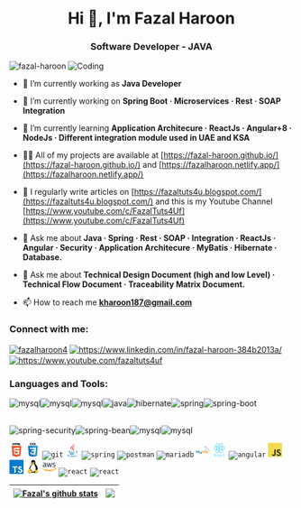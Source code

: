 <h1 align="center">Hi 👋, I'm Fazal Haroon</h1>
<h3 align="center">Software Developer - JAVA</h3>

<img align="right" alt="Coding" width="400" src="https://cdn.dribbble.com/users/1162077/screenshots/3848914/programmer.gif">

<p align="left"> <img src="https://komarev.com/ghpvc/?username=fazal-haroon&label=Profile%20views&color=0e75b6&style=flat" alt="fazal-haroon" /> </p>

<!-- <p align="left"> <a href="https://twitter.com/fazalharoon4" target="blank"><img src="https://img.shields.io/twitter/follow/fazalharoon4?logo=twitter&style=for-the-badge" alt="fazalharoon4" /></a> </p> -->

- 🔭 I’m currently working as **Java Developer**

- 🔭 I’m currently working on **Spring Boot · Microservices · Rest · SOAP Integration**

- 🌱 I’m currently learning **Application Architecure · ReactJs · Angular+8 · NodeJs · Different integration module used in UAE and KSA**

- 👨‍💻 All of my projects are available at [https://fazal-haroon.github.io/](https://fazal-haroon.github.io/) and [https://fazalharoon.netlify.app/](https://fazalharoon.netlify.app/)

- 📝 I regularly write articles on [https://fazaltuts4u.blogspot.com/](https://fazaltuts4u.blogspot.com/) and this is my Youtube Channel [https://www.youtube.com/c/FazalTuts4Uf](https://www.youtube.com/c/FazalTuts4Uf)

- 💬 Ask me about **Java · Spring · Rest · SOAP · Integration · ReactJs · Angular · Security · Application Architecure · MyBatis · Hibernate · Database.**

- 💬 Ask me about **Technical Design Document (high and low Level) · Technical Flow Document · Traceability Matrix Document.**

- 📫 How to reach me **kharoon187@gmail.com**

<h3 align="left">Connect with me:</h3>
<p align="left">
<a href="https://twitter.com/fazalharoon4" target="blank"><img align="center" src="https://raw.githubusercontent.com/rahuldkjain/github-profile-readme-generator/master/src/images/icons/Social/twitter.svg" alt="fazalharoon4" height="30" width="40" /></a>
<a href="https://linkedin.com/in/fazal-haroon-384b2013a/" target="blank"><img align="center" src="https://raw.githubusercontent.com/rahuldkjain/github-profile-readme-generator/master/src/images/icons/Social/linked-in-alt.svg" alt="https://www.linkedin.com/in/fazal-haroon-384b2013a/" height="30" width="40" /></a>
<a href="https://www.youtube.com/c/fazaltuts4uf" target="blank"><img align="center" src="https://raw.githubusercontent.com/rahuldkjain/github-profile-readme-generator/master/src/images/icons/Social/youtube.svg" alt="https://www.youtube.com/fazaltuts4uf" height="30" width="40" /></a>
</p>

<h3 align="left">Languages and Tools:</h3>
<img align="left" alt="mysql" src="https://img.shields.io/badge/html5-%23E34F26.svg?style=for-the-badge&logo=html5&logoColor=white" />
<img align="left" alt="mysql" src="https://img.shields.io/badge/css3-%231572B6.svg?style=for-the-badge&logo=css3&logoColor=white" />
<img align="left" alt="mysql" src="https://img.shields.io/badge/mysql-%2300f.svg?style=for-the-badge&logo=mysql&logoColor=white" />
<img align="left" alt="java" src="https://img.shields.io/badge/java-%23ED8B00.svg?style=for-the-badge&logo=java&logoColor=white" />
<img align="left" alt="hibernate" src="https://img.shields.io/badge/hibernate-%231572B6.svg?style=for-the-badge&logo=hibernate&logoColor=white" />
<img align="left" alt="spring" src="https://img.shields.io/badge/spring-%236DB33F.svg?style=for-the-badge&logo=spring&logoColor=white" />
<img align="left" alt="spring-boot" src="https://img.shields.io/badge/spring-boot-%236DB33F.svg?style=for-the-badge&logo=spring-boot&logoColor=white" />
</br>
<p align="left" alt="spring-bean" />
</br>
<img align="left" alt="spring-security" src="https://img.shields.io/badge/spring-security-%236DB33F.svg?style=for-the-badge&logo=spring-security&logoColor=white" />
<img align="left" alt="spring-bean" src="https://img.shields.io/badge/spring-bean-%236DB33F.svg?style=for-the-badge&logo=spring&logoColor=white" />
<img align="left" alt="mysql" src="https://img.shields.io/badge/angular-%2320232a.svg?style=for-the-badge&logo=angular&logoColor=%2361DAFB" />
<img alt="mysql" src="https://img.shields.io/badge/react-%2320232a.svg?style=for-the-badge&logo=react&logoColor=%2361DAFB" />

<p align="left"> 
  <code><img src="https://raw.githubusercontent.com/devicons/devicon/master/icons/html5/html5-original-wordmark.svg" alt="html5" width="25" height="25"/></code> 
  <code><img src="https://raw.githubusercontent.com/devicons/devicon/master/icons/css3/css3-original-wordmark.svg" alt="css3" width="25" height="25"/></code> 
  <code><img src="https://www.vectorlogo.zone/logos/git-scm/git-scm-icon.svg" alt="git" width="25" height="25"/></code> 
  <code><img src="https://raw.githubusercontent.com/devicons/devicon/master/icons/java/java-original.svg" alt="java" width="25" height="25"/></code>
  <code><img src="https://upload.wikimedia.org/wikipedia/commons/4/44/Spring_Framework_Logo_2018.svg" alt="spring" width="auto" height="25"/></code>
  <code><img src="https://www.vectorlogo.zone/logos/getpostman/getpostman-icon.svg" alt="postman" width="25" height="25"/></code> 
  <code><img src="https://www.vectorlogo.zone/logos/mariadb/mariadb-icon.svg" alt="mariadb" width="25" height="25"/></code>
  <code><img src="https://raw.githubusercontent.com/devicons/devicon/master/icons/mysql/mysql-original-wordmark.svg" alt="mysql" width="25" height="25"/></code>
  <code><img src="https://raw.githubusercontent.com/devicons/devicon/master/icons/react/react-original-wordmark.svg" alt="react" width="auto" height="25"/></code>
  <code><img src="https://upload.wikimedia.org/wikipedia/commons/c/cf/Angular_full_color_logo.svg" alt="angular" width="auto" height="25"/></code>
    <code><img height="25" alt="javascript" src="https://raw.githubusercontent.com/github/explore/80688e429a7d4ef2fca1e82350fe8e3517d3494d/topics/javascript/javascript.png"></code>
    <code><img height="25" alt="typescript" src="https://raw.githubusercontent.com/github/explore/80688e429a7d4ef2fca1e82350fe8e3517d3494d/topics/typescript/typescript.png"></code>
  <code><img src="https://raw.githubusercontent.com/devicons/devicon/master/icons/linux/linux-original.svg" alt="linux" width="25" height="25"/></code>
  <code><img src="https://raw.githubusercontent.com/devicons/devicon/master/icons/amazonwebservices/amazonwebservices-original-wordmark.svg" alt="aws" width="25" height="25"/></code>
  <code><img src="https://upload.wikimedia.org/wikipedia/commons/3/39/Kubernetes_logo_without_workmark.svg" alt="react" width="auto" height="25"/></code>
<code><img src="https://upload.wikimedia.org/wikipedia/commons/4/4e/Docker_%28container_engine%29_logo.svg" alt="react" width="auto" height="25"/></code>    
</p>


<!--<img src="https://www.vectorlogo.zone/logos/springio/springio-icon.svg" alt="spring" width="40" height="40"/>
<img src="https://reactnative.dev/img/header_logo.svg" alt="reactnative" width="40" height="40"/>
-->

<!-- <img align="left" width="47%"  src="https://github-readme-stats.vercel.app/api?username=Fazal-haroon&show_icons=true&theme=radical" />
<img align="left" width="47%" src="https://github-readme-stats.vercel.app/api/top-langs/?username=Fazal-haroon&layout=compact" />
 -->
<!-- [![trophy](https://github-profile-trophy.vercel.app/?username=Fazal-haroon&theme=buefy)](https://github.com/ryo-ma/github-profile-trophy) -->
<!-- [![GitHub Streak](https://github-readme-streak-stats.herokuapp.com?user=Fazal-haroon&theme=buefy)](https://git.io/streak-stats) -->

| <a href="https://github.com/anuraghazra/github-readme-stats"><img align="center" src="https://github-readme-stats.vercel.app/api?username=Fazal-haroon&show_icons=true&include_all_commits=true&theme=buefy&hide_border=true" alt="Fazal's github stats" /></a> | <a href="https://github.com/anuraghazra/github-readme-stats"><img align="center" src="https://github-readme-stats.vercel.app/api/top-langs/?username=Fazal-haroon&layout=compact&theme=buefy&hide_border=true" /></a> |
| ------------- | ------------- |

